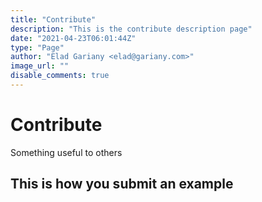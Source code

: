 ```yaml
---
title: "Contribute"
description: "This is the contribute description page"
date: "2021-04-23T06:01:44Z"
type: "Page"
author: "Elad Gariany <elad@gariany.com>"
image_url: ""
disable_comments: true
---
```


# Contribute

Something useful to others

## This is how you submit an example


